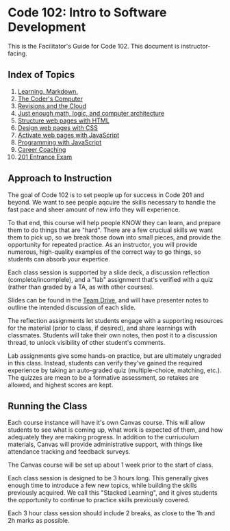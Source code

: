 # Code 102: Intro to Software Development

This is the Facilitator's Guide for Code 102. This document is instructor-facing.  

## Index of Topics

1. [Learning. Markdown.](./class-01/)
1. [The Coder's Computer](./class-02/)
1. [Revisions and the Cloud](./class-03/)
1. [Just enough math, logic, and computer architecture](./class-04/)
1. [Structure web pages with HTML](./class-05/)
1. [Design web pages with CSS](./class-06/)
1. [Activate web pages with JavaScript](./class-07/)
1. [Programming with JavaScript](./class-08/)
1. [Career Coaching](./class-09/)
1. [201 Entrance Exam](./class-10/)

## Approach to Instruction

The goal of Code 102 is to set people up for success in Code 201 and beyond. We want to see people aqcuire the skills necessary to handle the fast pace and sheer amount of new info they will experience. 

To that end, this course will help people KNOW they can learn, and prepare them to do things that are "hard". There are a few cruciual skills we want them to pick up, so we break those down into small pieces, and provide the opportunity for repeated practice.  As an instructor, you will provide numerous, high-quality examples of the correct way to go things, so students can absorb your expertice. 

Each class session is supported by a slide deck, a discussion reflection (complete/incomplele), and a "lab" assignment that's verified with a quiz (rather than graded by a TA, as with other courses). 

Slides can be found in the [Team Drive](https://drive.google.com/drive/u/0/folders/1BkE_J6PXWVJ_3FlS7L24Jj4cGaPsNoek), and will have presenter notes to outline the intended discussion of each slide. 

The reflection assignments let students engage with a supporting resources for the material (prior to class, if desired), and share learnings with classmates. Students will take their own notes, then post it to a discussion thread, to unlock visibility of other student's comments. 

Lab assignments give some hands-on practice, but are ultimately ungraded in this class. Instead, students can verify they've gained the required experience by taking an auto-graded quiz (multiple-choice, matching, etc.). The quizzes are mean to be a formative assessment, so retakes are allowed, and highest scores are kept.  

## Running the Class

Each course instance will have it's own Canvas course. This will allow students to see what is coming up, what work is expected of them, and how adequately they are making progress. In addition to the curriuculum materials, Canvas will provide administrative support, with things like attendance tracking and feedback surveys.

The Canvas course will be set up about 1 week prior to the start of class. 

Each class session is designed to be 3 hours long. This generally gives enough time to introduce a few new topics, while building the skills previously acquired. We call this "Stacked Learning", and it gives students the opportunity to continue to practice skills previously covered. 

Each 3 hour class session should include 2 breaks, as close to the 1h and 2h marks as possible. 

